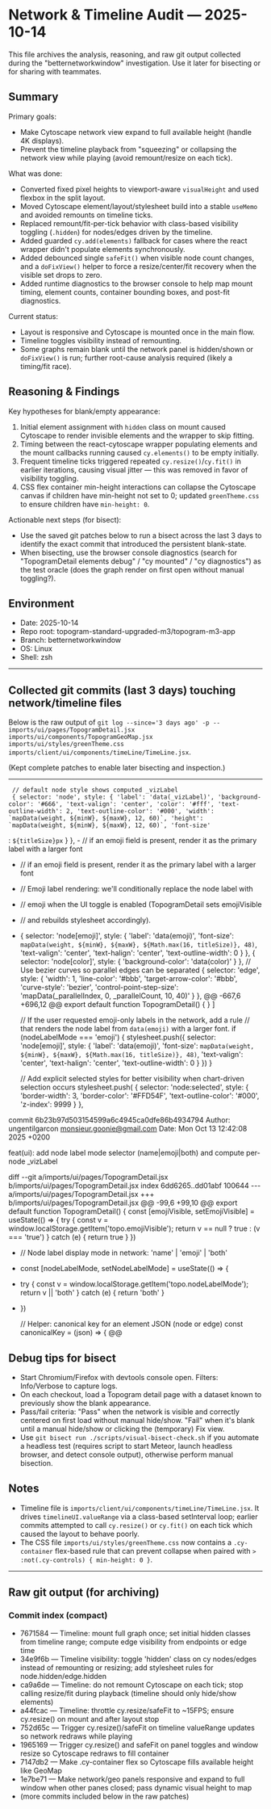 # Network & Timeline Audit — 2025-10-14

This file archives the analysis, reasoning, and raw git output collected during the "betternetworkwindow" investigation. Use it later for bisecting or for sharing with teammates.

## Summary

Primary goals:
- Make Cytoscape network view expand to full available height (handle 4K displays).
- Prevent the timeline playback from "squeezing" or collapsing the network view while playing (avoid remount/resize on each tick).

What was done:
- Converted fixed pixel heights to viewport-aware `visualHeight` and used flexbox in the split layout.
- Moved Cytoscape element/layout/stylesheet build into a stable `useMemo` and avoided remounts on timeline ticks.
- Replaced remount/fit-per-tick behavior with class-based visibility toggling (`.hidden`) for nodes/edges driven by the timeline.
- Added guarded `cy.add(elements)` fallback for cases where the react wrapper didn't populate elements synchronously.
- Added debounced single `safeFit()` when visible node count changes, and a `doFixView()` helper to force a resize/center/fit recovery when the visible set drops to zero.
- Added runtime diagnostics to the browser console to help map mount timing, element counts, container bounding boxes, and post-fit diagnostics.

Current status:
- Layout is responsive and Cytoscape is mounted once in the main flow.
- Timeline toggles visibility instead of remounting.
- Some graphs remain blank until the network panel is hidden/shown or `doFixView()` is run; further root-cause analysis required (likely a timing/fit race).

## Reasoning & Findings

Key hypotheses for blank/empty appearance:
1. Initial element assignment with `hidden` class on mount caused Cytoscape to render invisible elements and the wrapper to skip fitting.
2. Timing between the react-cytoscape wrapper populating elements and the mount callbacks running caused `cy.elements()` to be empty initially.
3. Frequent timeline ticks triggered repeated `cy.resize()`/`cy.fit()` in earlier iterations, causing visual jitter — this was removed in favor of visibility toggling.
4. CSS flex container min-height interactions can collapse the Cytoscape canvas if children have min-height not set to 0; updated `greenTheme.css` to ensure children have `min-height: 0`.

Actionable next steps (for bisect):
- Use the saved git patches below to run a bisect across the last 3 days to identify the exact commit that introduced the persistent blank-state.
- When bisecting, use the browser console diagnostics (search for "TopogramDetail elements debug" / "cy mounted" / "cy diagnostics") as the test oracle (does the graph render on first open without manual toggling?).

## Environment
- Date: 2025-10-14
- Repo root: topogram-standard-upgraded-m3/topogram-m3-app
- Branch: betternetworkwindow
- OS: Linux
- Shell: zsh

---

## Collected git commits (last 3 days) touching network/timeline files

Below is the raw output of `git log --since='3 days ago' -p -- imports/ui/pages/TopogramDetail.jsx imports/ui/components/TopogramGeoMap.jsx imports/ui/styles/greenTheme.css imports/client/ui/components/timeLine/TimeLine.jsx`.

(Kept complete patches to enable later bisecting and inspection.)

---

<!-- GIT LOG OUTPUT START -->

	 // default node style shows computed _vizLabel
	 { selector: 'node', style: { 'label': 'data(_vizLabel)', 'background-color': '#666', 'text-valign': 'center', 'color': '#fff', 'text-outline-width': 2, 'text-outline-color': '#000', 'width': `mapData(weight, ${minW}, ${maxW}, 12, 60)`, 'height': `mapData(weight, ${minW}, ${maxW}, 12, 60)`, 'font-size'
: `${titleSize}px` } },                                                                                                                                                                                                                                                                                          -  // if an emoji field is present, render it as the primary label with a larger font
-  // if an emoji field is present, render it as the primary label with a larger font
-  // Emoji label rendering: we'll conditionally replace the node label with
-  // emoji when the UI toggle is enabled (TopogramDetail sets emojiVisible
-  // and rebuilds stylesheet accordingly).
-  { selector: 'node[emoji]', style: { 'label': 'data(emoji)', 'font-size': `mapData(weight, ${minW}, ${maxW}, ${Math.max(16, titleSize)}, 48)`, 'text-valign': 'center', 'text-halign': 'center', 'text-outline-width': 0 } },
	{ selector: 'node[color]', style: { 'background-color': 'data(color)' } },
	// Use bezier curves so parallel edges can be separated
	{ selector: 'edge', style: { 'width': 1, 'line-color': '#bbb', 'target-arrow-color': '#bbb', 'curve-style': 'bezier', 'control-point-step-size': 'mapData(_parallelIndex, 0, _parallelCount, 10, 40)' } },
@@ -667,6 +696,12 @@ export default function TopogramDetail() {
		}
	]

	// If the user requested emoji-only labels in the network, add a rule
	// that renders the node label from `data(emoji)` with a larger font.
	if (nodeLabelMode === 'emoji') {
		stylesheet.push({ selector: 'node[emoji]', style: { 'label': 'data(emoji)', 'font-size': `mapData(weight, ${minW}, ${maxW}, ${Math.max(16, titleSize)}, 48)`, 'text-valign': 'center', 'text-halign': 'center', 'text-outline-width': 0 } })
	}

	// Add explicit selected styles for better visibility when chart-driven selection occurs
	stylesheet.push(
		{ selector: 'node:selected', style: { 'border-width': 3, 'border-color': '#FFD54F', 'text-outline-color': '#000', 'z-index': 9999 } },

commit 6b23b97d503154599a6c4945ca0dfe86b4934794
Author: ungentilgarcon <monsieur.goonie@gmail.com>
Date: Mon Oct 13 12:42:08 2025 +0200

feat(ui): add node label mode selector (name|emoji|both) and compute per-node _vizLabel


diff --git a/imports/ui/pages/TopogramDetail.jsx b/imports/ui/pages/TopogramDetail.jsx
index 6dd6265..dd01abf 100644
--- a/imports/ui/pages/TopogramDetail.jsx
+++ b/imports/ui/pages/TopogramDetail.jsx
@@ -99,6 +99,10 @@ export default function TopogramDetail() {
	 const [emojiVisible, setEmojiVisible] = useState(() => {
		 try { const v = window.localStorage.getItem('topo.emojiVisible'); return v == null ? true : (v === 'true') } catch (e) { return true }
	 })
-  // Node label display mode in network: 'name' | 'emoji' | 'both'
-  const [nodeLabelMode, setNodeLabelMode] = useState(() => {
-    try { const v = window.localStorage.getItem('topo.nodeLabelMode'); return v || 'both' } catch (e) { return 'both' }
-  })

	 // Helper: canonical key for an element JSON (node or edge)
	 const canonicalKey = (json) => {
@@


## Debug tips for bisect
- Start Chromium/Firefox with devtools console open. Filters: Info/Verbose to capture logs.
- On each checkout, load a Topogram detail page with a dataset known to previously show the blank appearance.
- Pass/fail criteria: "Pass" when the network is visible and correctly centered on first load without manual hide/show. "Fail" when it's blank until a manual hide/show or clicking the (temporary) Fix view.
- Use `git bisect run ./scripts/visual-bisect-check.sh` if you automate a headless test (requires script to start Meteor, launch headless browser, and detect console output), otherwise perform manual bisection.

## Notes
- Timeline file is `imports/client/ui/components/timeLine/TimeLine.jsx`. It drives `timelineUI.valueRange` via a class-based setInterval loop; earlier commits attempted to call `cy.resize()` or `cy.fit()` on each tick which caused the layout to behave poorly.
- The CSS file `imports/ui/styles/greenTheme.css` now contains a `.cy-container` flex-based rule that can prevent collapse when paired with `> :not(.cy-controls) { min-height: 0 }`.


---

## Raw git output (for archiving)


### Commit index (compact)

 - 7671584 — Timeline: mount full graph once; set initial hidden classes from timeline range; compute edge visibility from endpoints or edge time
 - 34e9f6b — Timeline visibility: toggle 'hidden' class on cy nodes/edges instead of remounting or resizing; add stylesheet rules for node.hidden/edge.hidden
 - ca9a6de — Timeline: do not remount Cytoscape on each tick; stop calling resize/fit during playback (timeline should only hide/show elements)
 - a44fcac — Timeline: throttle cy.resize/safeFit to ~15FPS; ensure cy.resize() on mount and after layout stop
 - 752d65c — Trigger cy.resize()/safeFit on timeline valueRange updates so network redraws while playing
 - 1965169 — Trigger cy.resize() and safeFit on panel toggles and window resize so Cytoscape redraws to fill container
 - 7147db2 — Make .cy-container flex so Cytoscape fills available height like GeoMap
 - 1e7be71 — Make network/geo panels responsive and expand to full window when other panes closed; pass dynamic visual height to map
 - (more commits included below in the raw patches)


